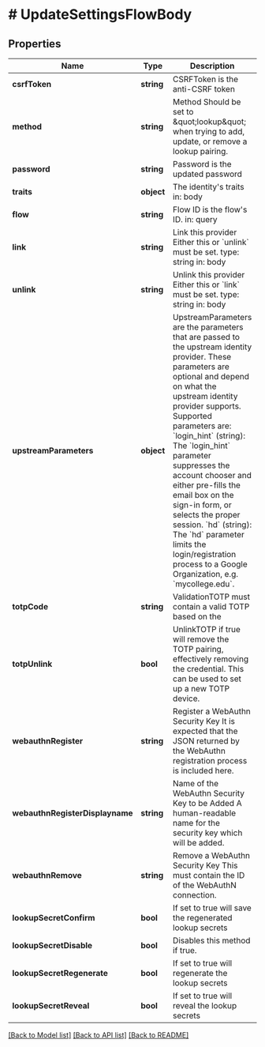 # # UpdateSettingsFlowBody

## Properties

Name | Type | Description | Notes
------------ | ------------- | ------------- | -------------
**csrfToken** | **string** | CSRFToken is the anti-CSRF token | [optional]
**method** | **string** | Method  Should be set to \&quot;lookup\&quot; when trying to add, update, or remove a lookup pairing. |
**password** | **string** | Password is the updated password |
**traits** | **object** | The identity&#39;s traits  in: body |
**flow** | **string** | Flow ID is the flow&#39;s ID.  in: query | [optional]
**link** | **string** | Link this provider  Either this or &#x60;unlink&#x60; must be set.  type: string in: body | [optional]
**unlink** | **string** | Unlink this provider  Either this or &#x60;link&#x60; must be set.  type: string in: body | [optional]
**upstreamParameters** | **object** | UpstreamParameters are the parameters that are passed to the upstream identity provider.  These parameters are optional and depend on what the upstream identity provider supports. Supported parameters are: &#x60;login_hint&#x60; (string): The &#x60;login_hint&#x60; parameter suppresses the account chooser and either pre-fills the email box on the sign-in form, or selects the proper session. &#x60;hd&#x60; (string): The &#x60;hd&#x60; parameter limits the login/registration process to a Google Organization, e.g. &#x60;mycollege.edu&#x60;. | [optional]
**totpCode** | **string** | ValidationTOTP must contain a valid TOTP based on the | [optional]
**totpUnlink** | **bool** | UnlinkTOTP if true will remove the TOTP pairing, effectively removing the credential. This can be used to set up a new TOTP device. | [optional]
**webauthnRegister** | **string** | Register a WebAuthn Security Key  It is expected that the JSON returned by the WebAuthn registration process is included here. | [optional]
**webauthnRegisterDisplayname** | **string** | Name of the WebAuthn Security Key to be Added  A human-readable name for the security key which will be added. | [optional]
**webauthnRemove** | **string** | Remove a WebAuthn Security Key  This must contain the ID of the WebAuthN connection. | [optional]
**lookupSecretConfirm** | **bool** | If set to true will save the regenerated lookup secrets | [optional]
**lookupSecretDisable** | **bool** | Disables this method if true. | [optional]
**lookupSecretRegenerate** | **bool** | If set to true will regenerate the lookup secrets | [optional]
**lookupSecretReveal** | **bool** | If set to true will reveal the lookup secrets | [optional]

[[Back to Model list]](../../README.md#models) [[Back to API list]](../../README.md#endpoints) [[Back to README]](../../README.md)
